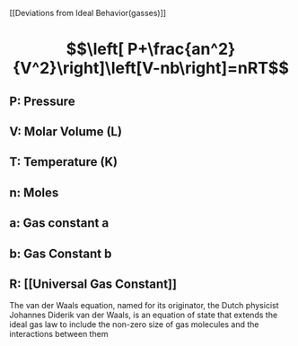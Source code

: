 [[Deviations from Ideal Behavior(gasses)]]
# $$\left[ P+\frac{an^2}{V^2}\right]\left[V-nb\right]=nRT$$
## P: Pressure
## V: Molar Volume (L)
## T: Temperature (K)
## n: Moles
## a: Gas constant a
## b: Gas Constant b
## R: [[Universal Gas Constant]]

The van der Waals equation, named for its originator, the Dutch physicist Johannes Diderik van der Waals, is an equation of state that extends the ideal gas law to include the non-zero size of gas molecules and the interactions between them
